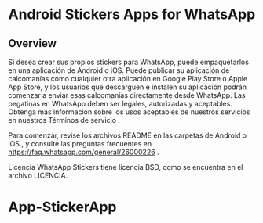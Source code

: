 # Android Stickers Apps for WhatsApp

## Overview

Si desea crear sus propios stickers para WhatsApp, puede empaquetarlos en una aplicación de Android o iOS. Puede publicar su aplicación de calcomanías como cualquier otra aplicación en Google Play Store o Apple App Store, y los usuarios que descarguen e instalen su aplicación podrán comenzar a enviar esas calcomanías directamente desde WhatsApp. Las pegatinas en WhatsApp deben ser legales, autorizadas y aceptables. Obtenga más información sobre los usos aceptables de nuestros servicios en nuestros Términos de servicio .

Para comenzar, revise los archivos README en las carpetas de Android o iOS , y consulte las preguntas frecuentes en https://faq.whatsapp.com/general/26000226 .

Licencia
WhatsApp Stickers tiene licencia BSD, como se encuentra en el archivo LICENCIA.

# App-StickerApp
